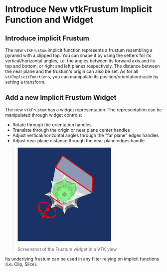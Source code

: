 # Introduce New vtkFrustum Implicit Function and Widget

## Introduce implicit Frustum

The new `vtkFrustum` implicit function represents a frustum resembling a pyramid with a clipped top. You can shape it by using the setters for its vertical/horizontal angles, i.e. the angles between its forward axis and its top and bottom, or right and left planes respectively. The distance between the near plane and the frustum's origin can also be set. As for all `vtkImplicitFunction`s, you can manipulate its position/orientation/scale by setting a transform.

## Add a new Implicit Frustum Widget

The new `vtkFrustum` has a widget representation. The representation can be manipulated through widget controls:
 - Rotate through the orientation handles
 - Translate through the origin or near plane center handles
 - Adjust vertical/horizontal angles through the "far plane" edges handles
 - Adjust near plane distance through the near plane edges handle.

> ![Screenshot of the Frustum widget in a VTK view](../imgs/9.5/implicit-frustum-widget.png)
>
> Screenshot of the Frustum widget in a VTK view

Its underlying frustum can be used in any filter relying on implicit functions (i.e. Clip, Slice).
